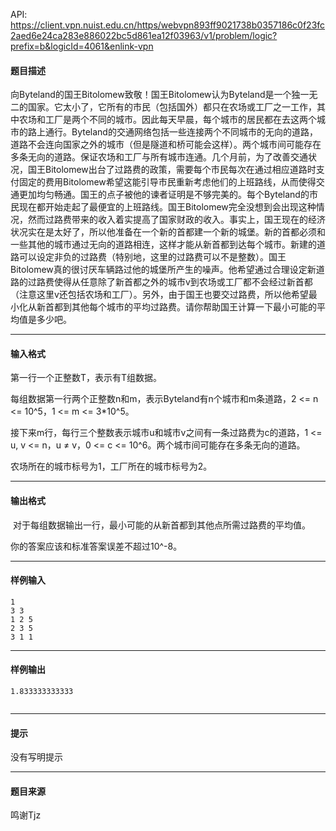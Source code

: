 API: https://client.vpn.nuist.edu.cn/https/webvpn893ff9021738b0357186c0f23fc2aed6e24ca283e886022bc5d861ea12f03963/v1/problem/logic?prefix=b&logicId=4061&enlink-vpn

#### 题目描述

向Byteland的国王Bitolomew致敬！国王Bitolomew认为Byteland是一个独一无二的国家。它太小了，它所有的市民（包括国外）都只在农场或工厂之一工作，其中农场和工厂是两个不同的城市。因此每天早晨，每个城市的居民都在去这两个城市的路上通行。Byteland的交通网络包括一些连接两个不同城市的无向的道路，道路不会连向国家之外的城市（但是隧道和桥可能会这样）。两个城市间可能存在多条无向的道路。保证农场和工厂与所有城市连通。几个月前，为了改善交通状况，国王Bitolomew出台了过路费的政策，需要每个市民每次在通过相应道路时支付固定的费用Bitolomew希望这能引导市民重新考虑他们的上班路线，从而使得交通更加均匀畅通。国王的点子被他的谏者证明是不够完美的。每个Byteland的市民现在都开始走起了最便宜的上班路线。国王Bitolomew完全没想到会出现这种情况，然而过路费带来的收入着实提高了国家财政的收入。事实上，国王现在的经济状况实在是太好了，所以他准备在一个新的首都建一个新的城堡。新的首都必须和一些其他的城市通过无向的道路相连，这样才能从新首都到达每个城市。新建的道路可以设定非负的过路费（特别地，这里的过路费可以不是整数）。国王Bitolomew真的很讨厌车辆路过他的城堡所产生的噪声。他希望通过合理设定新道路的过路费使得从任意除了新首都之外的城市v到农场或工厂都不会经过新首都（注意这里v还包括农场和工厂）。另外，由于国王也要交过路费，所以他希望最小化从新首都到其他每个城市的平均过路费。请你帮助国王计算一下最小可能的平均值是多少吧。

---

#### 输入格式

第一行一个正整数T，表示有T组数据。

每组数据第一行两个正整数n和m，表示Byteland有n个城市和m条道路，2 <= n <= 10^5，1 <= m <= 3\*10^5。

接下来m行，每行三个整数表示城市u和城市v之间有一条过路费为c的道路，1 <= u, v <= n，u ≠ v，0 <= c <= 10^6。两个城市间可能存在多条无向的道路。

农场所在的城市标号为1，工厂所在的城市标号为2。

---

#### 输出格式

 对于每组数据输出一行，最小可能的从新首都到其他点所需过路费的平均值。

你的答案应该和标准答案误差不超过10^-8。

---

#### 样例输入
```
1
3 3
1 2 5
2 3 5
3 1 1 

```

---

#### 样例输出
```
1.833333333333
 
```

---

#### 提示

没有写明提示

---

#### 题目来源

鸣谢Tjz